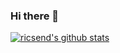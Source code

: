 ### Hi there 👋

<!--
**ricsend/ricsend** is a ✨ _special_ ✨ repository because its `README.md` (this file) appears on your GitHub profile.

Here are some ideas to get you started:

- 🔭 I’m currently working on ...
- 🌱 I’m currently learning ...
- 👯 I’m looking to collaborate on ...
- 🤔 I’m looking for help with ...
- 💬 Ask me about ...
- 📫 How to reach me: ...
- 😄 Pronouns: ...
- ⚡ Fun fact: ...
-->

[![ricsend's github stats](https://github-readme-stats.vercel.app/api?username=ricsend&show_icons=true&theme=default)](https://github.com/ricsend/)
